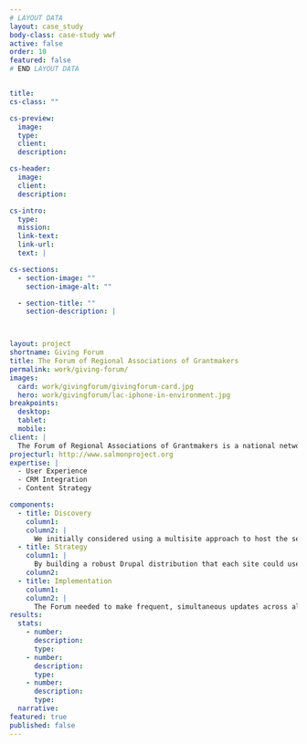 ```yaml
---
# LAYOUT DATA
layout: case_study
body-class: case-study wwf
active: false
order: 10
featured: false
# END LAYOUT DATA


title:
cs-class: ""

cs-preview:
  image:
  type:
  client:
  description:

cs-header:
  image:
  client:
  description:

cs-intro:
  type:
  mission:
  link-text:
  link-url:
  text: |

cs-sections:
  - section-image: ""
    section-image-alt: ""

  - section-title: ""
    section-description: |



layout: project
shortname: Giving Forum
title: The Forum of Regional Associations of Grantmakers
permalink: work/giving-forum/
images:
  card: work/givingforum/givingforum-card.jpg
  hero: work/givingforum/lac-iphone-in-environment.jpg
breakpoints:
  desktop:
  tablet:
  mobile:
client: |
  The Forum of Regional Associations of Grantmakers is a national network comprised of thirty-four geographically-based professional associations with staff sizes ranging from one to twenty plus. Seventeen of these associations share a similar technology platform. The Forum wanted to transition to a more open and flexible system rather than maintain this highly-custom content management solution. That’s where ThinkShout came in. After careful consideration, we ultimately recommended Pantheon One -- the only solution that allows a network of nonprofits to roll out a custom-built shared Drupal distribution -- as a platform.
projecturl: http://www.salmonproject.org
expertise: |
  - User Experience
  - CRM Integration
  - Content Strategy

components:
  - title: Discovery
    column1:
    column2: |
      We initially considered using a multisite approach to host the seventeen sites, but were concerned about the customization and update difficulties we’d face with that platform. In the end, Pantheon One won out.
  - title: Strategy
    column1: |
      By building a robust Drupal distribution that each site could use, every member started off with the same tools for uniformity and ease of use. This not only cut down on cost, but still allowed for expansion if the association or individual members ever needed more advanced utilities. Lastly, we also introduced a brand new version of the Salesforce integration suite, which allowed for seamless, quick updates.
    column2:
  - title: Implementation
    column1:
    column2: |
      The Forum needed to make frequent, simultaneous updates across all of their sites, so we needed to go with a toolset that would allow for quick changes with minimal downtime. Each participating organization had the capability to customize the look and feel of their site while being empowered to make changes and updates according to their own timeline.
results:
  stats:
    - number:
      description:
      type:
    - number:
      description:
      type:
    - number:
      description:
      type:
  narrative:
featured: true
published: false
---
```

